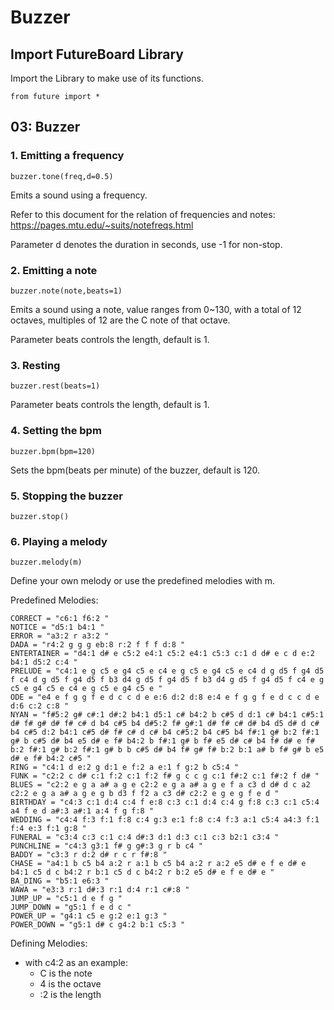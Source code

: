 # Buzzer

## Import FutureBoard Library

Import the Library to make use of its functions.

    from future import *
    
## 03: Buzzer

### 1. Emitting a frequency

    buzzer.tone(freq,d=0.5)
    
Emits a sound using a frequency.

Refer to this document for the relation of frequencies and notes: <https://pages.mtu.edu/~suits/notefreqs.html>

Parameter d denotes the duration in seconds, use -1 for non-stop.

### 2. Emitting a note

    buzzer.note(note,beats=1)

Emits a sound using a note, value ranges from 0~130, with a total of 12 octaves, multiples of 12 are the C note of that octave.

Parameter beats controls the length, default is 1.

### 3. Resting

    buzzer.rest(beats=1)
    
Parameter beats controls the length, default is 1.

### 4. Setting the bpm

    buzzer.bpm(bpm=120)
    
Sets the bpm(beats per minute) of the buzzer, default is 120.

### 5. Stopping the buzzer

    buzzer.stop()

### 6. Playing a melody

    buzzer.melody(m)
    
Define your own melody or use the predefined melodies with m.

Predefined Melodies:

    CORRECT = "c6:1 f6:2 "
    NOTICE = "d5:1 b4:1 "
    ERROR = "a3:2 r a3:2 "
    DADA = "r4:2 g g g eb:8 r:2 f f f d:8 "
    ENTERTAINER = "d4:1 d# e c5:2 e4:1 c5:2 e4:1 c5:3 c:1 d d# e c d e:2 b4:1 d5:2 c:4 "
    PRELUDE = "c4:1 e g c5 e g4 c5 e c4 e g c5 e g4 c5 e c4 d g d5 f g4 d5 f c4 d g d5 f g4 d5 f b3 d4 g d5 f g4 d5 f b3 d4 g d5 f g4 d5 f c4 e g c5 e g4 c5 e c4 e g c5 e g4 c5 e "
    ODE = "e4 e f g g f e d c c d e e:6 d:2 d:8 e:4 e f g g f e d c c d e d:6 c:2 c:8 "
    NYAN = "f#5:2 g# c#:1 d#:2 b4:1 d5:1 c# b4:2 b c#5 d d:1 c# b4:1 c#5:1 d# f# g# d# f# c# d b4 c#5 b4 d#5:2 f# g#:1 d# f# c# d# b4 d5 d# d c# b4 c#5 d:2 b4:1 c#5 d# f# c# d c# b4 c#5:2 b4 c#5 b4 f#:1 g# b:2 f#:1 g# b c#5 d# b4 e5 d# e f# b4:2 b f#:1 g# b f# e5 d# c# b4 f# d# e f# b:2 f#:1 g# b:2 f#:1 g# b b c#5 d# b4 f# g# f# b:2 b:1 a# b f# g# b e5 d# e f# b4:2 c#5 "
    RING = "c4:1 d e:2 g d:1 e f:2 a e:1 f g:2 b c5:4 "
    FUNK = "c2:2 c d# c:1 f:2 c:1 f:2 f# g c c g c:1 f#:2 c:1 f#:2 f d# "
    BLUES = "c2:2 e g a a# a g e c2:2 e g a a# a g e f a c3 d d# d c a2 c2:2 e g a a# a g e g b d3 f f2 a c3 d# c2:2 e g e g f e d "
    BIRTHDAY = "c4:3 c:1 d:4 c:4 f e:8 c:3 c:1 d:4 c:4 g f:8 c:3 c:1 c5:4 a4 f e d a#:3 a#:1 a:4 f g f:8 "
    WEDDING = "c4:4 f:3 f:1 f:8 c:4 g:3 e:1 f:8 c:4 f:3 a:1 c5:4 a4:3 f:1 f:4 e:3 f:1 g:8 "
    FUNERAL = "c3:4 c:3 c:1 c:4 d#:3 d:1 d:3 c:1 c:3 b2:1 c3:4 "
    PUNCHLINE = "c4:3 g3:1 f# g g#:3 g r b c4 "
    BADDY = "c3:3 r d:2 d# r c r f#:8 "
    CHASE = "a4:1 b c5 b4 a:2 r a:1 b c5 b4 a:2 r a:2 e5 d# e f e d# e b4:1 c5 d c b4:2 r b:1 c5 d c b4:2 r b:2 e5 d# e f e d# e "
    BA_DING = "b5:1 e6:3 "
    WAWA = "e3:3 r:1 d#:3 r:1 d:4 r:1 c#:8 "
    JUMP_UP = "c5:1 d e f g "
    JUMP_DOWN = "g5:1 f e d c "
    POWER_UP = "g4:1 c5 e g:2 e:1 g:3 "
    POWER_DOWN = "g5:1 d# c g4:2 b:1 c5:3 "
    
Defining Melodies:

- with c4:2 as an example:
    - C is the note
    - 4 is the octave
    - :2 is the length